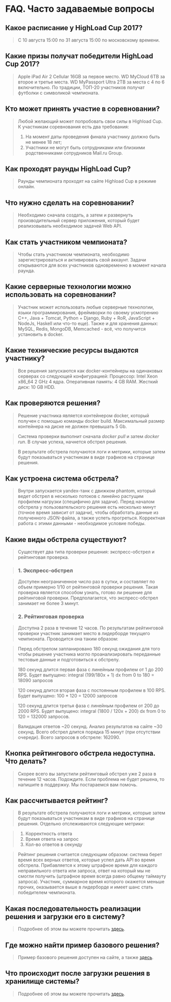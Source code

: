 FAQ. Часто задаваемые вопросы
===

Какое расписание у HighLoad Cup 2017?
----------------------------------------
> С 10 августа 15:00 по 31 августа 15:00 по московскому времени.

Какие призы получат победители HighLoad Cup 2017?
-------------------------------------------------
> Apple iPad Air 2 Cellular 16GB за первое место.
> WD MyCloud 6TB за второе и третье места.
> WD MyPassport Ultra 2TB за места с 4 по 6 включительно.
> По традиции, ТОП-20 участников получат футболки с символикой чемпионата.

Кто может принять участие в соревновании?
-----------------------------------------
> Любой желающий может попробовать свои силы в Highload Cup. К участникам соревнования есть два требования:
> 1.  На момент даты проведения финала участнику должно быть не менее 18 лет;
> 2.  Участники не могут быть сотрудниками или близкими родственниками сотрудников Mail.ru Group.

Как проходят раунды HighLoad Cup?
---------------------------------
> Раунды чемпионата проходят на сайте Highload Cup в режиме онлайн.

Что нужно сделать на соревновании?
----------------------------------

> Необходимо сначала создать, а затем и развернуть производительный сервер приложения, который будет реализовывать необходимое задачей Web API.

Как стать участником чемпионата?
--------------------------------

> Чтобы стать участником чемпионата, необходимо зарегистрироваться и активировать свой аккаунт. Задачи открываются для всех участников
одновременно в момент начала раунда.

Какие серверные технологии можно использовать на соревновании?
--------------------------------------------------------------

> Участник может использовать любые серверные технологии, языки программирования, фреймворки по своему усмотрению 
> C++, Java + Tomcat, Python + Django, Ruby + RoR, JavaScript + NodeJs, Haskell или что-то
еще).
> Также и для хранения данных: MySQL, Redis, MongoDB, Memcached - всё, что получится установить в docker.

Какие технические ресурсы выдаются участнику?
---------------------------------------------

> Все решения запускаются как docker-контейнеры на одинаковых серверах со
следующей конфигурацией:
Процессор: Intel Xeon x86_64 2 GHz 4 ядра. Оперативная память: 4 GB
RAM. Жесткий диск: 10 GB HDD.

Как проверяются решения?
------------------------
> Решение участника является контейнером docker, который получен с
помощью команды docker build. Максимальный размер контейнера на диске не
должен превышать 5 Gb.

> Система проверки выполнит сначала *docker pull* и затем *docker run*. В
случае успеха, начнется обстрел решения.

> В результате обстрела получаются логи и метрики, которые затем будут
показываться участникам в виде графиков на странице решения.

Как устроена система обстрела?
------------------------------

> Внутри запускается yandex-танк с движком phantom, который ведет
обстрел в несколько потоков с линейно растущим профилем нагрузки
(специфично для задачи). Перед началом обстрела у пользовательского
решения есть несколько минут (точное время зависит от задачи), чтобы
обработать данные из полученного JSON-файла, а также успеть прогреться.
Корректная работа с этими данными - необходимое условие победы.

Какие виды обстрела существуют?
-------------------------------
> Существует два типа проверки решения: экспресс-обстрел и рейтинговая
проверка.

> ### 1. Экспресс-обстрел

> Доступен неограниченное число раз в сутки, и составляет по объем примерно 1/10 от рейтинговой проверки решения. 
> Такая проверка является способом узнать, готово ли решение для рейтинговой проверки. 
> Предполагается, что экспресс-обстрел занимает не более 3 минут.

> ### 2. Рейтинговая проверка
     
> Доступна 2 раза в течение 12 часов. По результатам рейтинговой проверки участник занимает место в лидерборде текущего чемпионата. Проводится она таким образом: 

> Перед обстрелом запланировано 180 секунд ожидания для того чтобы решение участника могло проанализировать переданные тестовые данные и подготовиться к обстрелу.
     
> 180 секунд длится первая фаза с линейным профилем от 1 до 200 RPS. Будет выпущено: integral (199/180x + 1) dx from 0 to 180 = 18090 запросов
     
> 120 секунд длится вторая фаза с постоянным профилем в 100 RPS. Будет выпущено: 100 * 120 = 12000 запросов
    
> 120 секунд длится третья фаза с линейным профилем от 200 до 2000 RPS. Будет выпущено: integral (1800 / 120x + 200) dx from 0 to 120 = 132000 запросов.
     
> Валидация ответов ~20 секунд. Анализ результатов на сайте ~30 секунд.
Всего обстрел длится порядка 15 минут (при отсутствии очереди).
Всего запросов в обстреле: 162090.

Кнопка рейтингового обстрела недоступна. Что делать?
----------------------------------------------------
> Скорее всего вы запустили рейтинговый обстрел уже 2 раза в течение 12
часов. Подождите. Если проблема не будет решена, то напишите в поддержку. Мы постараемся вам помочь.

Как рассчитывается рейтинг?
---------------------------

> В результате обстрела получаются логи и метрики, которые затем будут
показываться участникам в виде графиков на странице решения. Отдельно
отслеживаются следующие метрики:

> 1. Корректность ответа
> 2. Время ответа на запрос
> 3. Кол-во ответов в секунду

> Рейтинг решения считается следующим образом: система берет время всех
верных ответов, которые успел дать API во время обстрела. Прибавляется к
этому штрафное время для каждого неправильного ответа или запроса, ответ
на который мы не смогли получить (штрафное время всегда равно общему
таймауту запроса). Участник, суммарное время которого окажется меньше
прочих, оказывается выше в лидерборде и имеет шанс стать победителем
чемпионата.

Какая последовательность реализации решения и загрузки его в систему?
---------------------------------------------------------------------
> Подробнее об этом вы можете прочитать [здесь](https://github.com/sat2707/hlcupdocs/blob/master/HOWTO.md).

Где можно найти пример базового решения?
----------------------------------------
> Пример базового решения доступен на сайте, а также [здесь](https://github.com/sat2707/hlcupdocs/blob/master/EXAMPLE.md).

Что происходит после загрузки решения в хранилище системы?
----------------------------------------------------------
> Подробнее об этом вы можете прочитать [здесь](https://github.com/sat2707/hlcupdocs/blob/master/HOWTO.md#Шаг-1).
